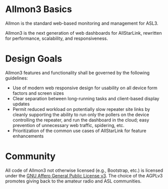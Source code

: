 # Allmon3 Basics
Allmon is the standard web-based monitoring and management for ASL3.

Allmon3 is the next generation of web dashboards for AllStarLink, rewritten for performance, scalability, and responsiveness.

# Design Goals
Allmon3 features and functionality shall be governed by the following guidelines:

* Use of modern web responsive design for usability on all device form factors and screen sizes
* Clear separation between long-running tasks and client-based display updates
* Permit reduced workload on potentially slow repeater site links by cleanly supporting the ability to run only the pollers on the device controlling the repeater, and run the dashboard in the cloud; easy prevention of unnecessary web traffic, spidering, etc.
* Prioritization of the common use cases of AllStarLink for feature enhancements

# Community
All code of Allmon3 not otherwise licensed (e.g., Bootstrap, etc.) is licensed under the [GNU Affero General Public License v3](https://www.gnu.org/licenses/why-affero-gpl.html). The choice of the AGPLv3 promotes giving back to the amateur radio and ASL communities. 
